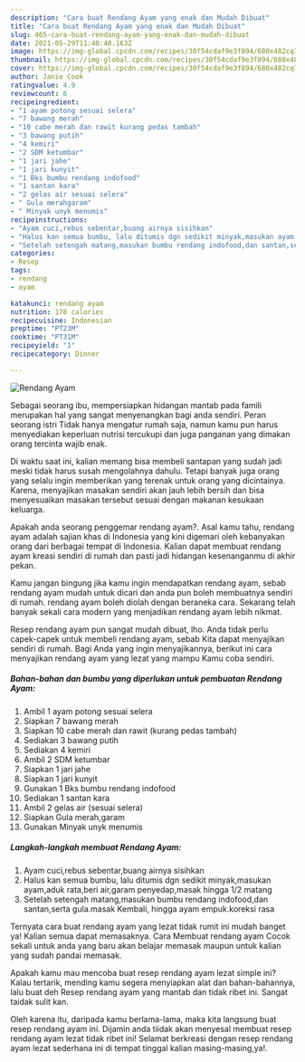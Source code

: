 ```yaml
---
description: "Cara buat Rendang Ayam yang enak dan Mudah Dibuat"
title: "Cara buat Rendang Ayam yang enak dan Mudah Dibuat"
slug: 465-cara-buat-rendang-ayam-yang-enak-dan-mudah-dibuat
date: 2021-05-29T11:40:40.163Z
image: https://img-global.cpcdn.com/recipes/30f54cdaf9e3f894/680x482cq70/rendang-ayam-foto-resep-utama.jpg
thumbnail: https://img-global.cpcdn.com/recipes/30f54cdaf9e3f894/680x482cq70/rendang-ayam-foto-resep-utama.jpg
cover: https://img-global.cpcdn.com/recipes/30f54cdaf9e3f894/680x482cq70/rendang-ayam-foto-resep-utama.jpg
author: Janie Cook
ratingvalue: 4.9
reviewcount: 6
recipeingredient:
- "1 ayam potong sesuai selera"
- "7 bawang merah"
- "10 cabe merah dan rawit kurang pedas tambah"
- "3 bawang putih"
- "4 kemiri"
- "2 SDM ketumbar"
- "1 jari jahe"
- "1 jari kunyit"
- "1 Bks bumbu rendang indofood"
- "1 santan kara"
- "2 gelas air sesuai selera"
- " Gula merahgaram"
- " Minyak unyk menumis"
recipeinstructions:
- "Ayam cuci,rebus sebentar,buang airnya sisihkan"
- "Halus kan semua bumbu, lalu ditumis dgn sedikit minyak,masukan ayam,aduk rata,beri air,garam penyedap,masak hingga 1/2 matang"
- "Setelah setengah matang,masukan bumbu rendang indofood,dan santan,serta gula.masak Kembali, hingga ayam empuk.koreksi rasa"
categories:
- Resep
tags:
- rendang
- ayam

katakunci: rendang ayam 
nutrition: 178 calories
recipecuisine: Indonesian
preptime: "PT23M"
cooktime: "PT31M"
recipeyield: "1"
recipecategory: Dinner

---
```



![Rendang Ayam](https://img-global.cpcdn.com/recipes/30f54cdaf9e3f894/680x482cq70/rendang-ayam-foto-resep-utama.jpg)

Sebagai seorang ibu, mempersiapkan hidangan mantab pada famili merupakan hal yang sangat menyenangkan bagi anda sendiri. Peran seorang istri Tidak hanya mengatur rumah saja, namun kamu pun harus menyediakan keperluan nutrisi tercukupi dan juga panganan yang dimakan orang tercinta wajib enak.

Di waktu  saat ini, kalian memang bisa membeli santapan yang sudah jadi meski tidak harus susah mengolahnya dahulu. Tetapi banyak juga orang yang selalu ingin memberikan yang terenak untuk orang yang dicintainya. Karena, menyajikan masakan sendiri akan jauh lebih bersih dan bisa menyesuaikan masakan tersebut sesuai dengan makanan kesukaan keluarga. 



Apakah anda seorang penggemar rendang ayam?. Asal kamu tahu, rendang ayam adalah sajian khas di Indonesia yang kini digemari oleh kebanyakan orang dari berbagai tempat di Indonesia. Kalian dapat membuat rendang ayam kreasi sendiri di rumah dan pasti jadi hidangan kesenanganmu di akhir pekan.

Kamu jangan bingung jika kamu ingin mendapatkan rendang ayam, sebab rendang ayam mudah untuk dicari dan anda pun boleh membuatnya sendiri di rumah. rendang ayam boleh diolah dengan beraneka cara. Sekarang telah banyak sekali cara modern yang menjadikan rendang ayam lebih nikmat.

Resep rendang ayam pun sangat mudah dibuat, lho. Anda tidak perlu capek-capek untuk membeli rendang ayam, sebab Kita dapat menyajikan sendiri di rumah. Bagi Anda yang ingin menyajikannya, berikut ini cara menyajikan rendang ayam yang lezat yang mampu Kamu coba sendiri.

<!--inarticleads1-->

##### Bahan-bahan dan bumbu yang diperlukan untuk pembuatan Rendang Ayam:

1. Ambil 1 ayam potong sesuai selera
1. Siapkan 7 bawang merah
1. Siapkan 10 cabe merah dan rawit (kurang pedas tambah)
1. Sediakan 3 bawang putih
1. Sediakan 4 kemiri
1. Ambil 2 SDM ketumbar
1. Siapkan 1 jari jahe
1. Siapkan 1 jari kunyit
1. Gunakan 1 Bks bumbu rendang indofood
1. Sediakan 1 santan kara
1. Ambil 2 gelas air (sesuai selera)
1. Siapkan  Gula merah,garam
1. Gunakan  Minyak unyk menumis




<!--inarticleads2-->

##### Langkah-langkah membuat Rendang Ayam:

1. Ayam cuci,rebus sebentar,buang airnya sisihkan
1. Halus kan semua bumbu, lalu ditumis dgn sedikit minyak,masukan ayam,aduk rata,beri air,garam penyedap,masak hingga 1/2 matang
1. Setelah setengah matang,masukan bumbu rendang indofood,dan santan,serta gula.masak Kembali, hingga ayam empuk.koreksi rasa




Ternyata cara buat rendang ayam yang lezat tidak rumit ini mudah banget ya! Kalian semua dapat memasaknya. Cara Membuat rendang ayam Cocok sekali untuk anda yang baru akan belajar memasak maupun untuk kalian yang sudah pandai memasak.

Apakah kamu mau mencoba buat resep rendang ayam lezat simple ini? Kalau tertarik, mending kamu segera menyiapkan alat dan bahan-bahannya, lalu buat deh Resep rendang ayam yang mantab dan tidak ribet ini. Sangat taidak sulit kan. 

Oleh karena itu, daripada kamu berlama-lama, maka kita langsung buat resep rendang ayam ini. Dijamin anda tiidak akan menyesal membuat resep rendang ayam lezat tidak ribet ini! Selamat berkreasi dengan resep rendang ayam lezat sederhana ini di tempat tinggal kalian masing-masing,ya!.

